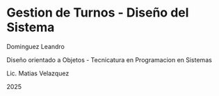 
# Gestion de Turnos - Diseño del Sistema

Dominguez Leandro

Diseño orientado a Objetos - Tecnicatura en Programacion en Sistemas

Lic. Matias Velazquez

2025
